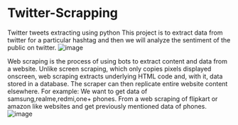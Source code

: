 # Twitter-Scrapping
Twitter tweets extracting using python
This project is to extract data from twitter for a particular hashtag and then we will analyze the sentiment of the public on twitter.
![image](https://user-images.githubusercontent.com/70695313/152324701-bbeacf48-d171-46fa-b040-36940abe0cb3.png)

Web scraping is the process of using bots to extract content and data from a website. Unlike screen scraping, which only copies pixels displayed onscreen, web scraping extracts underlying HTML code and, with it, data stored in a database. The scraper can then replicate entire website content elsewhere. For example: We want to get data of samsung,realme,redmi,one+ phones. From a web scraping of flipkart or amazon like websites and get previously mentioned data of phones.
![image](https://user-images.githubusercontent.com/70695313/152324941-050278e3-a2f7-471d-8e47-c7daace636a2.png)
